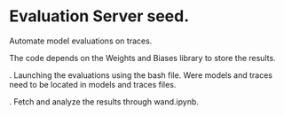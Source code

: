# Evaluation Server seed.
Automate model evaluations on traces.

The code depends on the Weights and Biases library to store the results.  

. Launching the evaluations using the bash file. Were models and traces need to be located in models and traces files.

. Fetch and analyze the results through wand.ipynb. 
